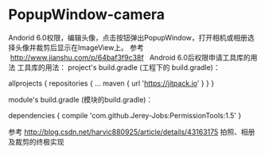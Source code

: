 # PopupWindow-camera
Andorid 6.0权限，编辑头像，点击按钮弹出PopupWindow，打开相机或相册选择头像并裁剪后显示在ImageView上。
参考  http://www.jianshu.com/p/64baf3f9c38f   Android 6.0后权限申请工具库的用法
工具库的用法：
project's build.gradle (工程下的 build.gradle)：

allprojects {
        repositories {
            ...
            maven { url 'https://jitpack.io' }
        }
    }

module's build.gradle (模块的build.gradle)：

dependencies {
    compile 'com.github.Jerey-Jobs:PermissionTools:1.5'
}

参考  http://blog.csdn.net/harvic880925/article/details/43163175  拍照、相册及裁剪的终极实现
